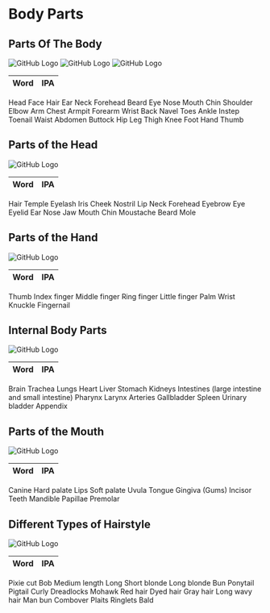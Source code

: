 # Body Parts

## Parts Of The Body

![GitHub Logo](img/parts-of-THE-BODY.jpg)
![GitHub Logo](img/the-body-2.jpg)
![GitHub Logo](img/THE-BODY.jpg)

Word | IPA
------------ | -------------
Head
Face
Hair
Ear
Neck
Forehead
Beard
Eye
Nose
Mouth
Chin
Shoulder
Elbow
Arm
Chest
Armpit
Forearm
Wrist
Back
Navel
Toes
Ankle
Instep
Toenail
Waist
Abdomen
Buttock
Hip
Leg
Thigh
Knee
Foot
Hand
Thumb

## Parts of the Head

![GitHub Logo](img/THE-FACE-2.jpg)

Word | IPA
------------ | -------------
Hair
Temple
Eyelash
Iris
Cheek
Nostril
Lip
Neck
Forehead
Eyebrow
Eye
Eyelid
Ear
Nose
Jaw
Mouth
Chin
Moustache
Beard
Mole

## Parts of the Hand

![GitHub Logo](img/THE-HAND-1.jpg)

Word | IPA
------------ | -------------
Thumb
Index finger
Middle finger
Ring finger
Little finger
Palm
Wrist
Knuckle
Fingernail

## Internal Body Parts

![GitHub Logo](img/internal-organs.jpg)

Word | IPA
------------ | -------------
Brain
Trachea
Lungs
Heart
Liver
Stomach
Kidneys
Intestines (large intestine and small intestine)
Pharynx
Larynx
Arteries
Gallbladder
Spleen
Urinary bladder
Appendix

## Parts of the Mouth

![GitHub Logo](img/THE-MOUTH-2.jpg)

Word | IPA
------------ | -------------
Canine
Hard palate
Lips
Soft palate
Uvula
Tongue
Gingiva (Gums)
Incisor
Teeth
Mandible
Papillae
Premolar

## Different Types of Hairstyle

![GitHub Logo](img/hair-style-2.jpg)

Word | IPA
------------ | -------------
Pixie cut
Bob
Medium length
Long
Short blonde
Long blonde
Bun
Ponytail
Pigtail
Curly
Dreadlocks
Mohawk
Red hair
Dyed hair
Gray hair
Long wavy hair
Man bun
Combover
Plaits
Ringlets
Bald

